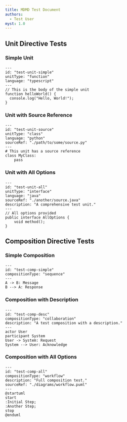 ```yaml
---
title: MDMD Test Document
authors:
  - Test User
myst: 1.0
---
```


## Unit Directive Tests

### Simple Unit

````{unit}
---
id: "test-unit-simple"
unitType: "function"
language: "typescript"
---
// This is the body of the simple unit
function helloWorld() {
  console.log("Hello, World!");
}
````

### Unit with Source Reference

````{unit}
---
id: "test-unit-source"
unitType: "class"
language: "python"
sourceRef: "./path/to/some/source.py"
---
# This unit has a source reference
class MyClass:
    pass
````

### Unit with All Options

````{unit}
---
id: "test-unit-all"
unitType: "interface"
language: "java"
sourceRef: "./another/source.java"
description: "A comprehensive test unit."
---
// All options provided
public interface AllOptions {
    void method();
}
````

## Composition Directive Tests

### Simple Composition

````{composition}
---
id: "test-comp-simple"
compositionType: "sequence"
---
A -> B: Message
B --> A: Response
````

### Composition with Description

````{composition}
---
id: "test-comp-desc"
compositionType: "collaboration"
description: "A test composition with a description."
---
actor User
participant System
User -> System: Request
System --> User: Acknowledge
````

### Composition with All Options

````{composition}
---
id: "test-comp-all"
compositionType: "workflow"
description: "Full composition test."
sourceRef: "./diagrams/workflow.puml"
---
@startuml
start
:Initial Step;
:Another Step;
stop
@enduml
````
